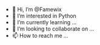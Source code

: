 - 👋 Hi, I’m @Famewix
- 👀 I’m interested in Python
- 🌱 I’m currently learning ...
- 💞️ I’m looking to collaborate on ...
- 📫 How to reach me ...

<!---
Famewix/Famewix is a ✨ special ✨ repository because its `README.md` (this file) appears on your GitHub profile.
You can click the Preview link to take a look at your changes.
--->
